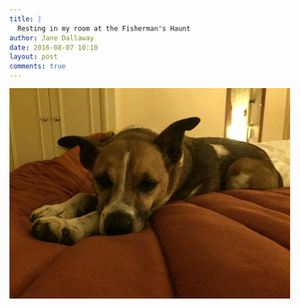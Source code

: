 ```yaml
---
title: |
  Resting in my room at the Fisherman's Haunt
author: Jane Dallaway
date: 2016-08-07 10:10
layout: post
comments: true
---
```


<div><a href="/media/tp_IMG_0993.JPG"><img src="/media/tp_thumb_IMG_0993.JPG" width="500" height="375"/></a></div>



  

      